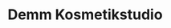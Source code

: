 ---
title: "Demm Kosmetikstudio"
url: /strasslach-dingharting/demm-kosmetikstudio/
shop: Kosmetik
---